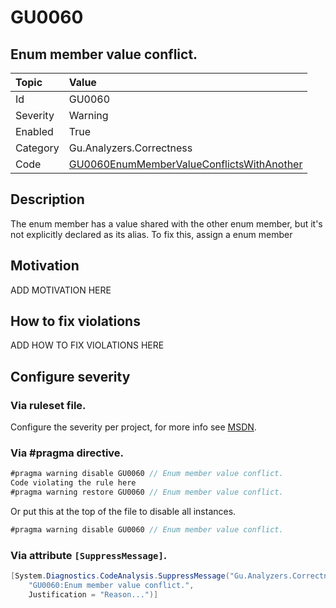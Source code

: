 # GU0060
## Enum member value conflict.

| Topic    | Value
| :--      | :--
| Id       | GU0060
| Severity | Warning
| Enabled  | True
| Category | Gu.Analyzers.Correctness
| Code     | [GU0060EnumMemberValueConflictsWithAnother](https://github.com/GuOrg/Gu.Analyzers/blob/master/Gu.Analyzers/GU0060EnumMemberValueConflictsWithAnother.cs)

## Description

The enum member has a value shared with the other enum member, but it's not explicitly declared as its alias. To fix this, assign a enum member

## Motivation

ADD MOTIVATION HERE

## How to fix violations

ADD HOW TO FIX VIOLATIONS HERE

<!-- start generated config severity -->
## Configure severity

### Via ruleset file.

Configure the severity per project, for more info see [MSDN](https://msdn.microsoft.com/en-us/library/dd264949.aspx).

### Via #pragma directive.
```C#
#pragma warning disable GU0060 // Enum member value conflict.
Code violating the rule here
#pragma warning restore GU0060 // Enum member value conflict.
```

Or put this at the top of the file to disable all instances.
```C#
#pragma warning disable GU0060 // Enum member value conflict.
```

### Via attribute `[SuppressMessage]`.

```C#
[System.Diagnostics.CodeAnalysis.SuppressMessage("Gu.Analyzers.Correctness", 
    "GU0060:Enum member value conflict.", 
    Justification = "Reason...")]
```
<!-- end generated config severity -->